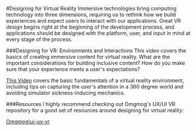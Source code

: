 #Designing for Virtual Reality
Immersive technologies bring computing technology into three dimensions, requiring us to rethink how we build experiences and expect users to interact with our applications. Great VR design begins right at the beginning of the development process, and applications should be designed with the platform, user, and input in mind at every stage of the process. 

###Designing for VR: Environments and Interactions
This video covers the basics of creating immersive content for virtual reality. What are the important considerations for building inclusive content? How do you make sure that your experience meets a user's expectations? 

[This Video](https://channel9.msdn.com/blogs/misslivirose/Designing-for-VR-Environments-and-Interactions) covers the basic fundamentals of a virtual reality environment, including tips on capturing the user's attention in a 360 degree world and avoiding simulator sickness-inducing mechanics.

###Resources
I highly recommend checking out Omgmog's UX/UI VR repository for a good set of resources around designing for virtual reality:

[Omgmog\ui-ux-vr](https://github.com/omgmog/ui-ux-vr)
